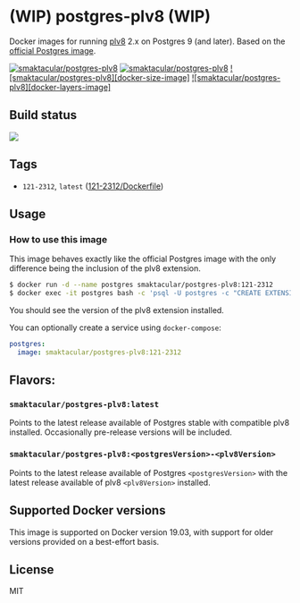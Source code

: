 # (WIP) postgres-plv8 (WIP)

Docker images for running [plv8](https://github.com/plv8/plv8) 2.x on Postgres 9 (and later).
Based on the [official Postgres image](http://registry.hub.docker.com/_/postgres/).

[![smaktacular/postgres-plv8][docker-pulls-image]][docker-hub-url] [![smaktacular/postgres-plv8][docker-stars-image]][docker-hub-url] 
[![smaktacular/postgres-plv8][docker-size-image]][docker-hub-url] [![smaktacular/postgres-plv8][docker-layers-image]][docker-hub-url]

## Build status

![](https://github.com/smaktacular/docker-postgres-plv8/workflows/BuildDockerImage/badge.svg)

## Tags

- `121-2312`, `latest` ([121-2312/Dockerfile](https://github.com/smaktacular/docker-postgres-plv8/blob/master/121-2312/Dockerfile))

## Usage

### How to use this image

This image behaves exactly like the official Postgres image with the only difference being the inclusion of the plv8 extension.

```sh
$ docker run -d --name postgres smaktacular/postgres-plv8:121-2312
$ docker exec -it postgres bash -c 'psql -U postgres -c "CREATE EXTENSION plv8; SELECT extversion FROM pg_extension WHERE extname = ''plv8'';"'
```

You should see the version of the plv8 extension installed.

You can optionally create a service using `docker-compose`:

```yml
postgres:
  image: smaktacular/postgres-plv8:121-2312
```

## Flavors:

### `smaktacular/postgres-plv8:latest`

Points to the latest release available of Postgres stable with compatible plv8 installed. Occasionally pre-release versions will be included.

### `smaktacular/postgres-plv8:<postgresVersion>-<plv8Version>`

Points to the latest release available of Postgres `<postgresVersion>` with the latest release available of plv8 `<plv8Version>` installed.

## Supported Docker versions

This image is supported on Docker version 19.03, with support for older versions provided on a best-effort basis.

## License

MIT

[docker-hub-url]: https://hub.docker.com/r/smaktacular/postgres-plv8/
[docker-pulls-image]: https://img.shields.io/docker/pulls/smaktacular/postgres-plv8.svg?style=flat-square
[docker-stars-image]: https://img.shields.io/docker/stars/smaktacular/postgres-plv8.svg?style=flat-square
